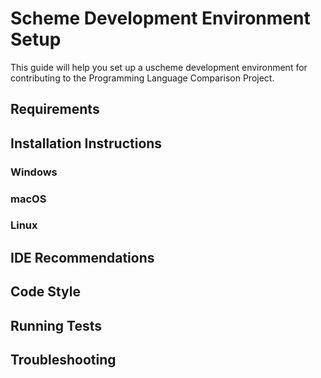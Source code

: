 # Scheme Development Environment Setup

This guide will help you set up a uscheme development environment for contributing to the Programming Language Comparison Project.

## Requirements

## Installation Instructions

### Windows

### macOS

### Linux

## IDE Recommendations

## Code Style

## Running Tests

## Troubleshooting

